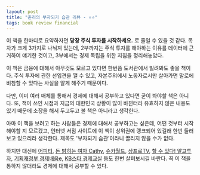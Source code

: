 ```yaml
---
layout: post
title: "존리의 부자되기 습관 리뷰 - ⭐⭐"
tags: book review financial
---
```


이 책을 한마디로 요약하자면 **당장 주식 투자를 시작하세요.** 로 줄일 수 있을 것 같다. 목차가 크게 3가지로 나눠져 있는데, 2부까지는 주식 투자를 해야하는 이유를 데이터에 근거하여 얘기한 것이고, 3부에서는 경제 독립을 위한 지침을 정리해놓았다.

이 책은 금융에 대해서 아무것도 모르고 있다면 한번쯤 도서관에서 빌려봐도 좋을 책이다. 주식 투자에 관한 선입견을 깰 수 있고, 자본주의에서 노동자로서만 살아가면 말로에 비참할 수 있다는 사실을 알게 해주기 때문이다.

다만, 이미 여러 매체를 통해서 경제에 대해서 공부하고 있다면 굳이 봐야할 책은 아니다. 또, 책이 쓰인 시점과 지금의 대한민국 상황이 많이 바뀐터라 유효하지 않은 내용도 있기 때문에 소장을 해서 두고두고 볼 책은 아니라고 생각한다.

아마 이 책을 보려고 하는 사람들은 경제에 대해서 공부하고는 싶은데, 어떤 것부터 시작 해야할 지 모르겠고, 인터넷 서점 사이트에 이 책이 상위권에 랭크되어 있길래 한번 둘러보고 있으리라 생각한다. 제목도 '부자되기 습관'이라니 끌리지 않을 수가 없다.

하지만 대신에 [어피티](https://uppity.co.kr/), [돈 밝히는 여자 Cathy](https://maily.so/cathyxcash), [슈카월드](https://www.youtube.com/channel/UCsJ6RuBiTVWRX156FVbeaGg), [삼프로TV](https://www.youtube.com/channel/UChlv4GSd7OQl3js-jkLOnFA), [할 수 있다! 알고투자](https://www.youtube.com/channel/UCSWPuzlD337Y6VBkyFPwT8g), [기획재정부 경제배움e](https://www.econedu.go.kr/mec/ots/brd/list.do?mnuBaseId=MNU0000143&tplSer=88), [KB스타 경제교실](http://www.kbstarschool.or.kr/v4/index.asp) 등도 한번 살펴보시길 바란다. 꼭 이 책을 통하지 않더라도 경제에 대해서 공부할 수 있다.
